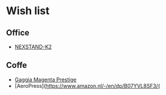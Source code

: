 # Wish list

## Office

- [NEXSTAND-K2](https://www.amazon.nl/-/en/NEXSTAND-K2-Foldable-Adjustable-Ergonomic/dp/B01HHYQBB8)

## Coffe
- [Gaggia Magenta Prestige](https://www.coffeefriend.nl/p/koffiemachine-gaggia-magenta-prestige)
- [AeroPress](https://www.amazon.nl/-/en/dp/B07YVL8SF3/{
